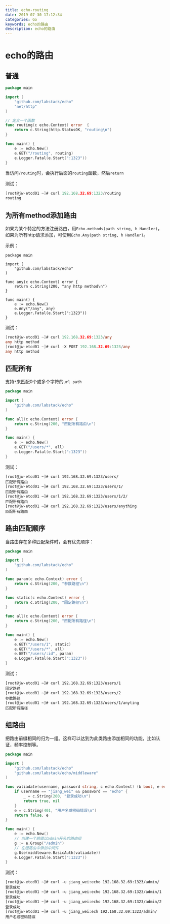 ```yaml
---
title: echo-routing
date: 2019-07-30 17:12:34
categories: Go
keywords: echo的路由
description: echo的路由
---
```


# echo的路由

## 普通

```go
package main

import (
	"github.com/labstack/echo"
	"net/http"
)

// 定义一个函数
func routing(c echo.Context) error  {
	return c.String(http.StatusOK, "routing\n")
}

func main() {
	e := echo.New()
	e.GET("/routing", routing)
	e.Logger.Fatal(e.Start(":1323"))
}
```

 当访问`/routing`时，会执行后面的`routing`函数，然后`return`

测试：

```go
[root@jw-etcd01 ~]# curl 192.168.32.69:1323/routing
routing
```

## 为所有method添加路由

如果为某个特定的方法注册路由，用`Echo.methods(path string, h Handler)`，如果为所有http请求添加，可使用`Echo.Any(path string, h Handler)`。

示例：

```linux
package main

import (
	"github.com/labstack/echo"
)

func any(c echo.Context) error {
	return c.String(200, "any http method\n")
}

func main() {
	e := echo.New()
	e.Any("/any", any)
	e.Logger.Fatal(e.Start(":1323"))
}

```

测试：

```go
[root@jw-etcd01 ~]# curl 192.168.32.69:1323/any
any http method
[root@jw-etcd01 ~]# curl -X POST 192.168.32.69:1323/any
any http method
```

## 匹配所有

支持`*`来匹配0个或多个字符的`url path`

```go
package main

import (
	"github.com/labstack/echo"
)

func all(c echo.Context) error {
	return c.String(200, "匹配所有路由\n")
}

func main() {
	e := echo.New()
	e.GET("/users/*", all)
	e.Logger.Fatal(e.Start(":1323"))
}

```

测试：

```linux
[root@jw-etcd01 ~]# curl 192.168.32.69:1323/users/
匹配所有路由
[root@jw-etcd01 ~]# curl 192.168.32.69:1323/users/1/
匹配所有路由
[root@jw-etcd01 ~]# curl 192.168.32.69:1323/users/1/2/
匹配所有路由
[root@jw-etcd01 ~]# curl 192.168.32.69:1323/users/anything
匹配所有路由
```

## 路由匹配顺序

当路由存在多种匹配条件时，会有优先顺序：

```go
package main

import (
	"github.com/labstack/echo"
)

func param(c echo.Context) error {
	return c.String(200, "参数路径\n")
}

func static(c echo.Context) error {
	return c.String(200, "固定路径\n")
}

func all(c echo.Context) error {
	return c.String(200, "匹配所有路径\n")
}

func main() {
	e := echo.New()
	e.GET("/users/1", static)
	e.GET("/users/*", all)
	e.GET("/users/:id", param)
	e.Logger.Fatal(e.Start(":1323"))
}

```

测试：

```linux
[root@jw-etcd01 ~]# curl 192.168.32.69:1323/users/1
固定路径
[root@jw-etcd01 ~]# curl 192.168.32.69:1323/users/2
参数路径
[root@jw-etcd01 ~]# curl 192.168.32.69:1323/users/1/anyting
匹配所有路径
```

## 组路由

把路由前缀相同的归为一组。这样可以达到为此类路由添加相同的功能，比如认证，频率控制等。

```go
package main

import (
	"github.com/labstack/echo"
	"github.com/labstack/echo/middleware"
)

func valiadate(username, password string, c echo.Context) (b bool, e error) {
	if username == "jiang_wei" && password == "echo" {
		_ = c.String(200, "登录成功\n")
		return true, nil
	}
	e = c.String(401, "用户名或密码错误\n")
	return false, e
}

func main() {
	e := echo.New()
	// 创建一个前缀以admin开头的路由组
	g := e.Group("/admin")
	// 在组路由中添加中间件
	g.Use(middleware.BasicAuth(valiadate))
	e.Logger.Fatal(e.Start(":1323"))
}
```

测试：

```
[root@jw-etcd01 ~]# curl -u jiang_wei:echo 192.168.32.69:1323/admin/
登录成功
[root@jw-etcd01 ~]# curl -u jiang_wei:echo 192.168.32.69:1323/admin/1
登录成功
[root@jw-etcd01 ~]# curl -u jiang_wei:echo 192.168.32.69:1323/admin/2
登录成功
[root@jw-etcd01 ~]# curl -u jiang_wei:ech 192.168.32.69:1323/admin/
用户名或密码错误
```